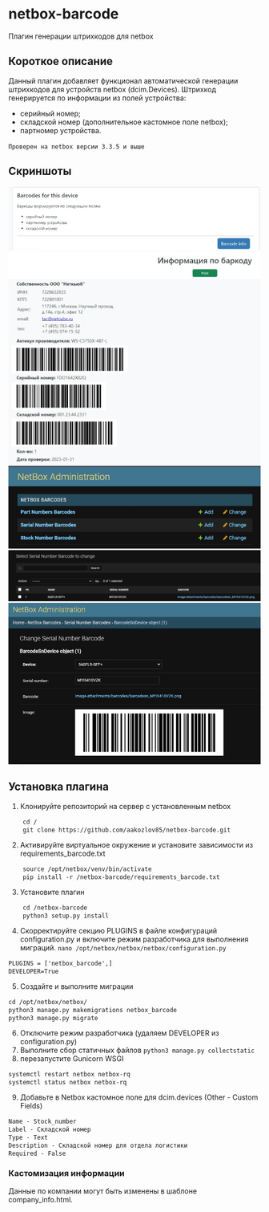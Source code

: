 # netbox-barcode
Плагин генерации штрихкодов для netbox

## Короткое описание

Данный плагин добавляет функционал автоматической генерации штрихкодов для устройств netbox (dcim.Devices). 
Штрихкод генерируется по информации из полей устройства: 
- серийный номер;
- складской номер (дополнительное кастомное поле netbox);
- партномер устройства.

`Проверен на netbox версии 3.3.5 и выше`

## Скриншоты
![Device Barcode Button](docs/img/netbox_device_button.jpg)
![Device Barcode Info](docs/img/netbox_device_barcode_info.jpg)
![Device Barcode Admin Menu](docs/img/netbox_admin1.jpg)
![Device Barcode Admin Menu](docs/img/netbox_admin2.jpg)
![Device Barcode Admin Menu](docs/img/netbox_admin3.jpg)

## Установка плагина

1. Клонируйте репозиторий на сервер с установленным netbox
```
	cd /
	git clone https://github.com/aakozlov85/netbox-barcode.git
```
2. Активируйте виртуальное окружение и установите зависимости из requirements_barcode.txt
```
	source /opt/netbox/venv/bin/activate
	pip install -r /netbox-barcode/requirements_barcode.txt
```
3. Установите плагин
```
	cd /netbox-barcode
	python3 setup.py install
```
4.  Скорректируйте секцию PLUGINS в файле конфигураций configuration.py и включите режим разработчика для выполнения миграций.
`
nano /opt/netbox/netbox/netbox/configuration.py
`
```
PLUGINS = ['netbox_barcode',]
DEVELOPER=True
```
5. Создайте и выполните миграции
```
cd /opt/netbox/netbox/
python3 manage.py makemigrations netbox_barcode
python3 manage.py migrate
```
6. Отключите режим разработчика (удаляем DEVELOPER из configuration.py)
7. Выполните сбор статичных файлов
`python3 manage.py collectstatic`
8.  перезапустите Gunicorn WSGI
```
systemctl restart netbox netbox-rq
systemctl status netbox netbox-rq
```
9. Добавьте в Netbox кастомное поле для dcim.devices (Other - Custom Fields)
```
Name - Stock_number
Label - Складской номер
Type - Text
Description - Складской номер для отдела логистики
Required - False
```

### Кастомизация информации

Данные по компании могут быть изменены в шаблоне company_info.html.


